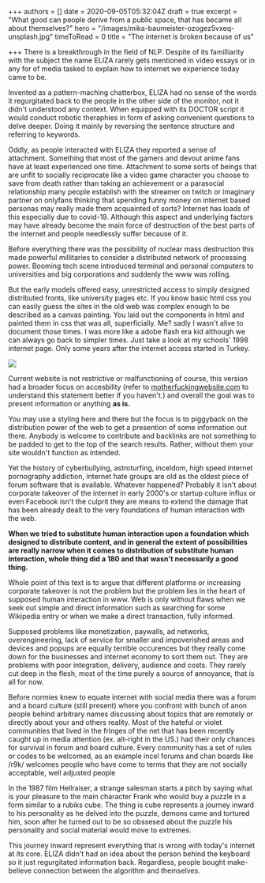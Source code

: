 +++
authors = []
date = 2020-09-05T05:32:04Z
draft = true
excerpt = "What good can people derive from a public space, that has became all about themselves?"
hero = "/images/mika-baumeister-ozogez5vxeq-unsplash.jpg"
timeToRead = 0
title = "The internet is broken because of us"

+++
There is a breakthrough in the field of NLP. Despite of its familliarity with the subject the name ELIZA rarely gets mentioned in video essays or in any for of media tasked to explain how to internet we experience today came to be.

Invented as a pattern-maching chatterbox, ELIZA had no sense of the words it regurgitated back to the people in the other side of the monitor, not it didn't understood any context. When equipped with its DOCTOR script it would conduct robotic theraphies in form of asking convenient questions to delve deeper. Doing it mainly by reversing the sentence structure and referring to keywords.

Oddly, as people interacted with ELIZA they reported a sense of attachment. Something that most of the gamers and devout anime fans have at least experienced one time. Attachment to some sorts of beings that are unfit to socially reciprocate like a video game character you choose to save from death rather than taking an achievement or a parasocial relationship many people establish with the streamer on twitch or imaginary partner on onlyfans thinking that spending funny money on internet based personas may really made them acquainted of sorts? Internet has loads of this especially due to covid-19. Although this aspect and underlying factors may have already become the main force of destruction of the best parts of the internet and people needlessly suffer because of it.

Before everything there was the possibility of nuclear mass destruction this made powerful millitaries to consider a distributed network of processing power. Booming tech scene introduced terminal and personal computers to universities and big corporations and suddenly the www was rolling.

But the early models offered easy, unrestricted access to simply designed distributed fronts, like university pages etc. If you know basic html css you can easily guess the sites in the old web was complex enough to be described as a canvas painting. You laid out the components in html and painted them in css that was all, superficially. Me? sadly I wasn't alive to document those times. I was more like a adobe flash era kid although we can always go back to simpler times. Just take a look at my schools' 1998 internet page. Only some years after the internet access started in Turkey.

![](/images/https-web-archive-org-web-19980127035000-http-www-bilkent-edu.png)

Current website is not restrictive or malfunctioning of course, this version had a broader focus on accesbility (refer to [motherfuckingwebsite.com](motherfuckingwebsite.com "motherfuckingwebsite.com") to understand this statement better if you haven't.) and overall the goal was to present information or anything **as is.**

You may use a styling here and there but the focus is to piggyback on the distribution power of the web to get a presention of some information out there. Anybody is welcome to contribute and backlinks are not something to be padded to get to the top of the search results. Rather, without them your site wouldn't function as intended.

Yet the history of cyberbullying, astroturfing, inceldom, high speed internet pornography addiction, internet hate groups are old as the oldest piece of forum software that is available. Whatever happened? Probably it isn't about corporate takeover of the internet in early 2000's or startup culture influx or even Facebook isn't the culprit they are means to extend the damage that has been already dealt to the very foundations of human interaction with the web.

**When we tried to substitute human interaction upon a foundation which designed to distribute content, and in general the extent of possibilities are really narrow when it comes to distribution of substitute human interaction, whole thing did a 180 and that wasn't necessarily a good thing.**

Whole point of this text is to argue that different platforms or increasing corporate takeover is not the problem but the problem lies in the heart of supposed human interaction in www.  Web is only without flaws when we seek out simple and direct information such as searching for some Wikipedia entry or when we make a direct transaction, fully informed.

Supposed problems like monetization, paywalls, ad networks, overengineering, lack of service for smaller and impoverished areas and devices and popups are equally terrible occurences but they really come down for the businesses and internet economy to sort them out. They are problems with poor integration, delivery, audience and costs. They rarely cut deep in the flesh, most of the time purely a source of annoyance, that is all for now.

Before normies knew to equate internet with social media there was a forum and a board culture (still present) where you confront with bunch of anon people behind arbitrary names discussing about topics that are remotely or directly about your and others reality. Most of the hateful or violet communities that lived in the fringes of the net that has been recently caught up in media attention (ex. alt-right in the US.) had their only chances for survival in forum and board culture. Every community has a set of rules or codes to be welcomed, as an example incel forums and chan boards like /r9k/ welcomes people who have come to terms that they are not socially acceptable, well adjusted people 

In the 1987 film Hellraiser, a strange salesman starts a pitch by saying what is your pleasure to the main character Frank who would buy a puzzle in a form similar to a rubiks cube. The thing is cube represents a journey inward to his personality as he delved into the puzzle, demons came and tortured him, soon after he turned out to be so obssesed about the puzzle his personality and social material would move to extremes.

This journey inward represent everything that is wrong with today's internet at its core. ELIZA didn't had an idea about the person behind the keyboard so it just regurgitated information back. Regardless, people bought make-believe connection between the algorithm and themselves.